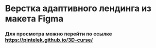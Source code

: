 # Верстка адаптивного лендинга из макета Figma

### Для просмотра можно перейти по ссылке <https://pintelek.github.io/3D-curse/>
